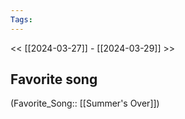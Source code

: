 ```yaml
---
Tags: 
---
```

 << [[2024-03-27]] - [[2024-03-29]] >> 
## Favorite song
(Favorite_Song:: [[Summer's Over]])
